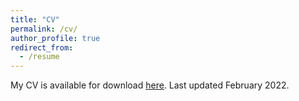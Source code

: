 ```yaml
---
title: "CV"
permalink: /cv/
author_profile: true
redirect_from:
  - /resume
---
```


My CV is available for download [here](http://lgw2.github.io/files/williams_cv.pdf).
Last updated February 2022.
